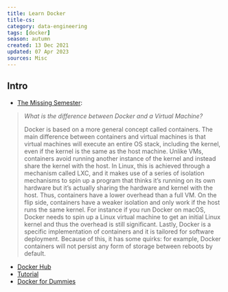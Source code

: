 ```yaml
---
title: Learn Docker
title-cs: 
category: data-engineering
tags: [docker]
season: autumn
created: 13 Dec 2021
updated: 07 Apr 2023
sources: Misc
---
```


## Intro
- [The Missing Semester](https://missing.csail.mit.edu/2020/qa/):
> *What is the difference between Docker and a Virtual Machine?*
> 
> Docker is based on a more general concept called containers. The main difference between containers and virtual machines is that virtual machines will execute an entire OS stack, including the kernel, even if the kernel is the same as the host machine. Unlike VMs, containers avoid running another instance of the kernel and instead share the kernel with the host. In Linux, this is achieved through a mechanism called LXC, and it makes use of a series of isolation mechanisms to spin up a program that thinks it’s running on its own hardware but it’s actually sharing the hardware and kernel with the host. Thus, containers have a lower overhead than a full VM. On the flip side, containers have a weaker isolation and only work if the host runs the same kernel. For instance if you run Docker on macOS, Docker needs to spin up a Linux virtual machine to get an initial Linux kernel and thus the overhead is still significant. Lastly, Docker is a specific implementation of containers and it is tailored for software deployment. Because of this, it has some quirks: for example, Docker containers will not persist any form of storage between reboots by default.

- [Docker Hub](https://hub.docker.com/)
- [Tutorial](https://docs.docker.com/get-started/)
- [Docker for Dummies](https://dev.to/stevenmcgown/docker-for-dummies-2bff)